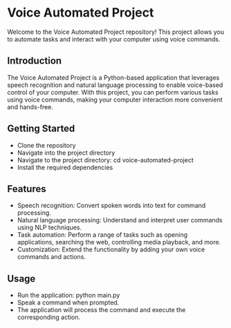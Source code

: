 
# Voice Automated Project

Welcome to the Voice Automated Project repository! This project allows you to automate tasks and interact with your computer using voice commands.


## Introduction
The Voice Automated Project is a Python-based application that leverages speech recognition and natural language processing to enable voice-based control of your computer. With this project, you can perform various tasks using voice commands, making your computer interaction more convenient and hands-free.
## Getting Started

- Clone the repository
- Navigate into the project directory
- Navigate to the project directory: cd voice-automated-project
- Install the required dependencies
## Features

- Speech recognition: Convert spoken words into text for command processing.
- Natural language processing: Understand and interpret user commands using NLP techniques.
- Task automation: Perform a range of tasks such as opening applications, searching the web, controlling media playback, and more.
- Customization: Extend the functionality by adding your own voice commands and actions.


## Usage
- Run the application: python main.py
- Speak a command when prompted.
- The application will process the command and execute the corresponding action.
